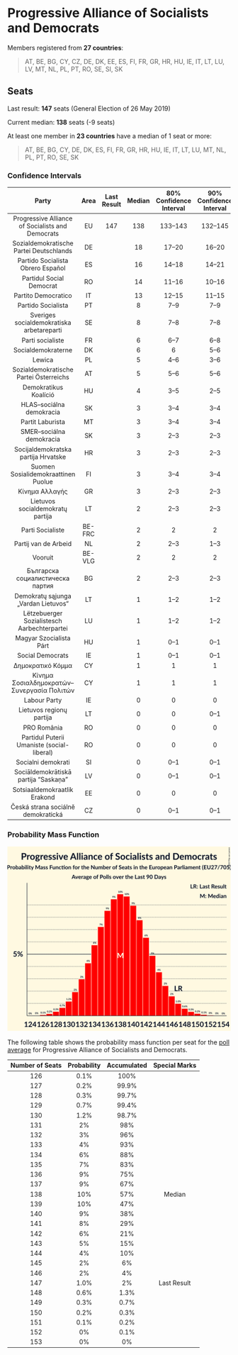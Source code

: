 # Progressive Alliance of Socialists and Democrats

Members registered from **27 countries**:

> AT, BE, BG, CY, CZ, DE, DK, EE, ES, FI, FR, GR, HR, HU, IE, IT, LT, LU, LV, MT, NL, PL, PT, RO, SE, SI, SK

## Seats

Last result: **147** seats (General Election of 26 May 2019)

Current median: **138** seats (-9 seats)

At least one member in **23 countries** have a median of 1 seat or more:

> AT, BE, BG, CY, DE, DK, ES, FI, FR, GR, HR, HU, IE, IT, LT, LU, MT, NL, PL, PT, RO, SE, SK

### Confidence Intervals

| Party | Area | Last Result | Median | 80% Confidence Interval | 90% Confidence Interval | 95% Confidence Interval | 99% Confidence Interval |
|:-----:|:----:|:-----------:|:------:|:-----------------------:|:-----------------------:|:-----------------------:|:-----------------------:|
| Progressive Alliance of Socialists and Democrats | EU | 147 | 138 | 133–143 | 132–145 | 131–146 | 128–149 |
| Sozialdemokratische Partei Deutschlands | DE | | 18 | 17–20 | 16–20 | 16–20 | 15–21 |
| Partido Socialista Obrero Español | ES | | 16 | 14–18 | 14–21 | 14–21 | 13–21 |
| Partidul Social Democrat | RO | | 14 | 11–16 | 10–16 | 10–16 | 10–17 |
| Partito Democratico | IT | | 13 | 12–15 | 11–15 | 11–15 | 10–16 |
| Partido Socialista | PT | | 8 | 7–9 | 7–9 | 6–10 | 6–10 |
| Sveriges socialdemokratiska arbetareparti | SE | | 8 | 7–8 | 7–8 | 7–8 | 7–9 |
| Parti socialiste | FR | | 6 | 6–7 | 6–8 | 5–8 | 5–8 |
| Socialdemokraterne | DK | | 6 | 6 | 5–6 | 5–6 | 5–6 |
| Lewica | PL | | 5 | 4–6 | 3–6 | 3–7 | 3–7 |
| Sozialdemokratische Partei Österreichs | AT | | 5 | 5–6 | 5–6 | 5–6 | 5–7 |
| Demokratikus Koalíció | HU | | 4 | 3–5 | 2–5 | 2–5 | 2–5 |
| HLAS–sociálna demokracia | SK | | 3 | 3–4 | 3–4 | 3–4 | 3–4 |
| Partit Laburista | MT | | 3 | 3–4 | 3–4 | 3–4 | 3–4 |
| SMER–sociálna demokracia | SK | | 3 | 2–3 | 2–3 | 2–3 | 2–3 |
| Socijaldemokratska partija Hrvatske | HR | | 3 | 2–3 | 2–3 | 2–3 | 2–3 |
| Suomen Sosialidemokraattinen Puolue | FI | | 3 | 3–4 | 3–4 | 3–4 | 3–4 |
| Κίνημα Αλλαγής | GR | | 3 | 2–3 | 2–3 | 2–3 | 2–4 |
| Lietuvos socialdemokratų partija | LT | | 2 | 2–3 | 2–3 | 2–3 | 2–3 |
| Parti Socialiste | BE-FRC | | 2 | 2 | 2 | 2–3 | 2–3 |
| Partij van de Arbeid | NL | | 2 | 2–3 | 1–3 | 1–3 | 1–3 |
| Vooruit | BE-VLG | | 2 | 2 | 2 | 2 | 1–2 |
| Българска социалистическа партия | BG | | 2 | 2–3 | 2–3 | 1–3 | 1–3 |
| Demokratų sąjunga „Vardan Lietuvos“ | LT | | 1 | 1–2 | 1–2 | 1–2 | 1–2 |
| Lëtzebuerger Sozialistesch Aarbechterpartei | LU | | 1 | 1–2 | 1–2 | 1–2 | 1–2 |
| Magyar Szocialista Párt | HU | | 1 | 0–1 | 0–1 | 0–1 | 0–1 |
| Social Democrats | IE | | 1 | 0–1 | 0–1 | 0–1 | 0–1 |
| Δημοκρατικό Κόμμα | CY | | 1 | 1 | 1 | 1 | 1 |
| Κίνημα Σοσιαλδημοκρατών–Συνεργασία Πολιτών | CY | | 1 | 1 | 1 | 1 | 1 |
| Labour Party | IE | | 0 | 0 | 0 | 0 | 0 |
| Lietuvos regionų partija | LT | | 0 | 0 | 0–1 | 0–1 | 0–1 |
| PRO România | RO | | 0 | 0 | 0 | 0–1 | 0–2 |
| Partidul Puterii Umaniste (social-liberal) | RO | | 0 | 0 | 0 | 0–2 | 0–2 |
| Socialni demokrati | SI | | 0 | 0–1 | 0–1 | 0–1 | 0–1 |
| Sociāldemokrātiskā partija “Saskaņa” | LV | | 0 | 0–1 | 0–1 | 0–1 | 0–1 |
| Sotsiaaldemokraatlik Erakond | EE | | 0 | 0 | 0 | 0 | 0–1 |
| Česká strana sociálně demokratická | CZ | | 0 | 0–1 | 0–1 | 0–1 | 0–2 |

### Probability Mass Function

![Graph with seats probability mass function not yet produced](average-2022-12-31-seats-pmf-progressiveallianceofsocialistsanddemocrats.png "Seats Probability Mass Function")

The following table shows the probability mass function per seat for the [poll average](average-2022-12-31.html) for Progressive Alliance of Socialists and Democrats.

| Number of Seats | Probability | Accumulated | Special Marks |
|:---------------:|:-----------:|:-----------:|:-------------:|
| 126 | 0.1% | 100% |  |
| 127 | 0.2% | 99.9% |  |
| 128 | 0.3% | 99.7% |  |
| 129 | 0.7% | 99.4% |  |
| 130 | 1.2% | 98.7% |  |
| 131 | 2% | 98% |  |
| 132 | 3% | 96% |  |
| 133 | 4% | 93% |  |
| 134 | 6% | 88% |  |
| 135 | 7% | 83% |  |
| 136 | 9% | 75% |  |
| 137 | 9% | 67% |  |
| 138 | 10% | 57% | Median |
| 139 | 10% | 47% |  |
| 140 | 9% | 38% |  |
| 141 | 8% | 29% |  |
| 142 | 6% | 21% |  |
| 143 | 5% | 15% |  |
| 144 | 4% | 10% |  |
| 145 | 2% | 6% |  |
| 146 | 2% | 4% |  |
| 147 | 1.0% | 2% | Last Result |
| 148 | 0.6% | 1.3% |  |
| 149 | 0.3% | 0.7% |  |
| 150 | 0.2% | 0.3% |  |
| 151 | 0.1% | 0.2% |  |
| 152 | 0% | 0.1% |  |
| 153 | 0% | 0% |  |


